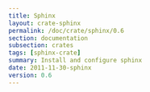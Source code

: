 ```yaml
---
title: Sphinx
layout: crate-sphinx
permalink: /doc/crate/sphinx/0.6
section: documentation
subsection: crates
tags: [sphinx-crate]
summary: Install and configure sphinx
date: 2011-11-30-sphinx
version: 0.6
---
```

